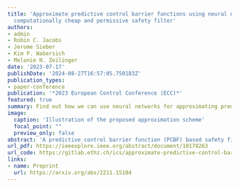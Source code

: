 ```yaml
---
title: 'Approximate predictive control barrier functions using neural networks: A
  computationally cheap and permissive safety filter'
authors:
- admin
- Robin C. Jacobs
- Jerome Sieber
- Kim P. Wabersich
- Melanie N. Zeilinger
date: '2023-07-17'
publishDate: '2024-08-27T16:57:05.750183Z'
publication_types:
- paper-conference
publication: '*2023 European Control Conference (ECC)*'
featured: true
summary: Find out how we can use neural networks for approximating predictive safety filters while analysing closed-loop guarantees.
image:
  caption: 'Illustration of the proposed approximation scheme'
  focal_point: ""
  preview_only: false
abstract: 'A predictive control barrier function (PCBF) based safety filter is a modular framework to verify safety of a control input by predicting a future trajectory. The approach relies on the solution of two optimization problems, first computing the minimal state constraint violation given the current state in the form of slacks on the constraint, and then computing the minimal deviation from a proposed input given the previously computed minimal slacks. This paper presents an approximation procedure that uses a neural network to approximate the optimal value function of the first optimization problem, which defines a control barrier function (CBF). By including this explicit approximation in a CBF-based safety filter formulation, the online computation becomes independent of the prediction horizon. It is shown that this approximation guarantees convergence to a neighborhood of the feasible set of the PCBF safety filter problem with zero constraint violation. The convergence result relies on a novel class K lower bound on the PCBF decrease and depends on the approximation error of the neural network. Lastly, we demonstrate our approach in simulation for an autonomous driving example and show that the proposed approximation leads to a significant decrease in computation time compared to the original approach.'
url_pdf: https://ieeexplore.ieee.org/abstract/document/10178263
url_code: https://gitlab.ethz.ch/ics/approximate-predictive-control-barrier-functions
links:
- name: Preprint
  url: https://arxiv.org/abs/2211.15104
---
```

